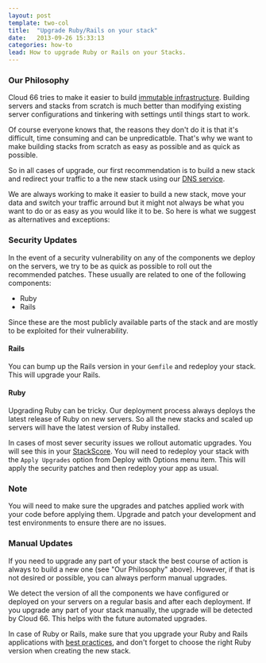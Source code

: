 ```yaml
---
layout: post
template: two-col
title:  "Upgrade Ruby/Rails on your stack"
date:   2013-09-26 15:33:13
categories: how-to
lead: How to upgrade Ruby or Rails on your Stacks.
---
```



### Our Philosophy
Cloud 66 tries to make it easier to build [immutable infrastructure](http://chadfowler.com/blog/2013/06/23/immutable-deployments/). Building servers and stacks from scratch is much better than modifying existing server configurations and tinkering with settings until things start to work.

Of course everyone knows that, the reasons they don't do it is that it's difficult, time consuming and can be unpredicatble. That's why we want to make building stacks from scratch as easy as possible and as quick as possible.

So in all cases of upgrade, our first recommendation is to build a new stack and redirect your traffic to a the new stack using our [DNS service](/stack-features/dns-service.html).

We are always working to make it easier to build a new stack, move your data and switch your traffic arround but it might not always be what you want to do or as easy as you would like it to be. So here is what we suggest as alternatives and exceptions:

### Security Updates

In the event of a security vulnerability on any of the components we deploy on the servers, we try to be as quick as possible to roll out the recommended patches. These usually are related to one of the following components:


- Ruby
- Rails

Since these are the most publicly available parts of the stack and are mostly to be exploited for their vulnerability.

#### Rails

You can bump up the Rails version in your `Gemfile` and redeploy your stack. This will upgrade your Rails.

#### Ruby

Upgrading Ruby can be tricky. Our deployment process always deploys the latest release of Ruby on new servers. So all the new stacks and scaled up servers will have the latest version of Ruby installed.

In cases of most sever security issues we rollout automatic upgrades. You will see this in your [StackScore](/stack-features/stackscore.html). You will need to redeploy your stack with the `Apply Upgrades` option from Deploy with Options menu item. This will apply the security patches and then redeploy your app as usual.

<div class="notice notice-danger">
    <h3>Note</h3>
    <p>You will need to make sure the upgrades and patches applied work with your code before applying them. Upgrade and patch your development and test environments to ensure there are no issues.</p>
</div>

### Manual Updates

If you need to upgrade any part of your stack the best course of action is always to build a new one (see "Our Philosophy" above). However, if that is not desired or possible, you can always perform manual upgrades.

We detect the version of all the components we have configured or deployed on your servers on a regular basis and after each deployment. If you upgrade any part of your stack manually, the upgrade will be detected by Cloud 66. This helps with the future automated upgrades.

In case of Ruby or Rails, make sure that you upgrade your Ruby and Rails applications with [best practices](http://edgeguides.rubyonrails.org/upgrading_ruby_on_rails.html), and don't forget to choose the right Ruby version when creating the new stack.
